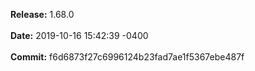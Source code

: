 **Release:** 
1.68.0
<br><br>**Date:** 
2019-10-16 15:42:39 -0400
<br><br>**Commit:** 
f6d6873f27c6996124b23fad7ae1f5367ebe487f
